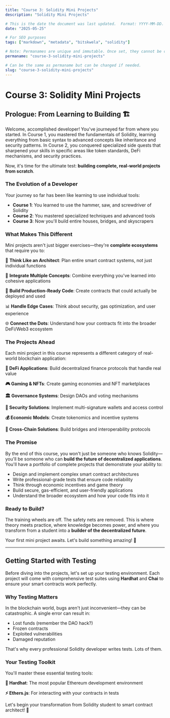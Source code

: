 ```yaml
---
title: "Course 3: Solidity Mini Projects"
description: "Solidity Mini Projects"

# This is the date the document was last updated.  Format: YYYY-MM-DD.
date: "2025-05-25"

# For SEO purposes
tags: ["markdown", "metadata", "bitskwela", "solidity"]

# Note: Permanames are unique and immutable. Once set, they cannot be changed.  You may change the filename but not this.
permaname: "course-3-solidity-mini-projects"

# Can be the same as permaname but can be changed if needed.
slug: "course-3-solidity-mini-projects"
---
```


# Course 3: Solidity Mini Projects

## Prologue: From Learning to Building 🏗️

Welcome, accomplished developer! You've journeyed far from where you started. In Course 1, you mastered the fundamentals of Solidity, learning everything from basic syntax to advanced concepts like inheritance and security patterns. In Course 2, you conquered specialized side quests that sharpened your skills in specific areas like token standards, DeFi mechanisms, and security practices.

Now, it's time for the ultimate test: **building complete, real-world projects from scratch**.

### The Evolution of a Developer

Your journey so far has been like learning to use individual tools:

- **Course 1**: You learned to use the hammer, saw, and screwdriver of Solidity
- **Course 2**: You mastered specialized techniques and advanced tools
- **Course 3**: Now you'll build entire houses, bridges, and skyscrapers

### What Makes This Different

Mini projects aren't just bigger exercises—they're **complete ecosystems** that require you to:

🎯 **Think Like an Architect**: Plan entire smart contract systems, not just individual functions

🔧 **Integrate Multiple Concepts**: Combine everything you've learned into cohesive applications

🚀 **Build Production-Ready Code**: Create contracts that could actually be deployed and used

📊 **Handle Edge Cases**: Think about security, gas optimization, and user experience

🌐 **Connect the Dots**: Understand how your contracts fit into the broader DeFi/Web3 ecosystem

### The Projects Ahead

Each mini project in this course represents a different category of real-world blockchain application:

**🏪 DeFi Applications**: Build decentralized finance protocols that handle real value

**🎮 Gaming & NFTs**: Create gaming economies and NFT marketplaces

**🏛️ Governance Systems**: Design DAOs and voting mechanisms

**🔐 Security Solutions**: Implement multi-signature wallets and access control

**💰 Economic Models**: Create tokenomics and incentive systems

**🌉 Cross-Chain Solutions**: Build bridges and interoperability protocols

### The Promise

By the end of this course, you won't just be someone who knows Solidity—you'll be someone who can **build the future of decentralized applications**. You'll have a portfolio of complete projects that demonstrate your ability to:

- Design and implement complex smart contract architectures
- Write professional-grade tests that ensure code reliability
- Think through economic incentives and game theory
- Build secure, gas-efficient, and user-friendly applications
- Understand the broader ecosystem and how your code fits into it

### Ready to Build?

The training wheels are off. The safety nets are removed. This is where theory meets practice, where knowledge becomes power, and where you transform from a student into a **builder of the decentralized future**.

Your first mini project awaits. Let's build something amazing! 🚀

---

## Getting Started with Testing

Before diving into the projects, let's set up your testing environment. Each project will come with comprehensive test suites using **Hardhat** and **Chai** to ensure your smart contracts work perfectly.

### Why Testing Matters

In the blockchain world, bugs aren't just inconvenient—they can be catastrophic. A single error can result in:

- Lost funds (remember the DAO hack?)
- Frozen contracts
- Exploited vulnerabilities
- Damaged reputation

That's why every professional Solidity developer writes tests. Lots of them.

### Your Testing Toolkit

You'll master these essential testing tools:

**🔨 Hardhat**: The most popular Ethereum development environment

**⚡ Ethers.js**: For interacting with your contracts in tests

Let's begin your transformation from Solidity student to smart contract architect! 🎯
